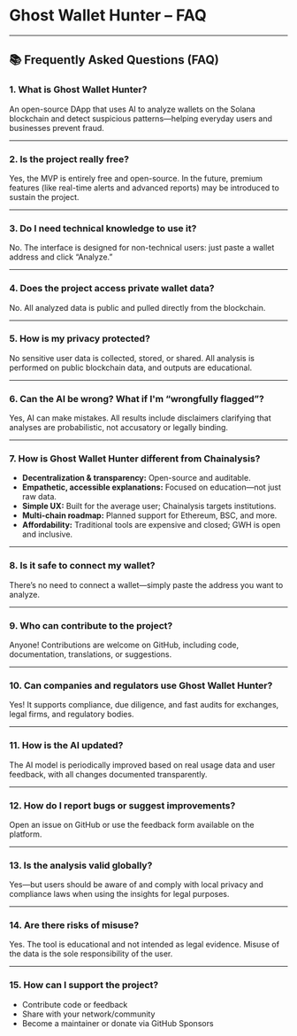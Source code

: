 # Ghost Wallet Hunter – FAQ

---

## 📚 Frequently Asked Questions (FAQ)

### 1. What is Ghost Wallet Hunter?

An open-source DApp that uses AI to analyze wallets on the Solana blockchain and detect suspicious patterns—helping everyday users and businesses prevent fraud.

---

### 2. Is the project really free?

Yes, the MVP is entirely free and open-source. In the future, premium features (like real-time alerts and advanced reports) may be introduced to sustain the project.

---

### 3. Do I need technical knowledge to use it?

No. The interface is designed for non-technical users: just paste a wallet address and click “Analyze.”

---

### 4. Does the project access private wallet data?

No. All analyzed data is public and pulled directly from the blockchain.

---

### 5. How is my privacy protected?

No sensitive user data is collected, stored, or shared. All analysis is performed on public blockchain data, and outputs are educational.

---

### 6. Can the AI be wrong? What if I'm “wrongfully flagged”?

Yes, AI can make mistakes. All results include disclaimers clarifying that analyses are probabilistic, not accusatory or legally binding.

---

### 7. How is Ghost Wallet Hunter different from Chainalysis?

* **Decentralization & transparency:** Open-source and auditable.
* **Empathetic, accessible explanations:** Focused on education—not just raw data.
* **Simple UX:** Built for the average user; Chainalysis targets institutions.
* **Multi-chain roadmap:** Planned support for Ethereum, BSC, and more.
* **Affordability:** Traditional tools are expensive and closed; GWH is open and inclusive.

---

### 8. Is it safe to connect my wallet?

There’s no need to connect a wallet—simply paste the address you want to analyze.

---

### 9. Who can contribute to the project?

Anyone! Contributions are welcome on GitHub, including code, documentation, translations, or suggestions.

---

### 10. Can companies and regulators use Ghost Wallet Hunter?

Yes! It supports compliance, due diligence, and fast audits for exchanges, legal firms, and regulatory bodies.

---

### 11. How is the AI updated?

The AI model is periodically improved based on real usage data and user feedback, with all changes documented transparently.

---

### 12. How do I report bugs or suggest improvements?

Open an issue on GitHub or use the feedback form available on the platform.

---

### 13. Is the analysis valid globally?

Yes—but users should be aware of and comply with local privacy and compliance laws when using the insights for legal purposes.

---

### 14. Are there risks of misuse?

Yes. The tool is educational and not intended as legal evidence. Misuse of the data is the sole responsibility of the user.

---

### 15. How can I support the project?

* Contribute code or feedback
* Share with your network/community
* Become a maintainer or donate via GitHub Sponsors
